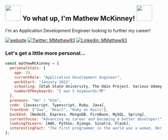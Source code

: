 <h2> <img src="https://i.giphy.com/media/Vf3ZKdillTMOOaOho0/giphy.webp" width="50"> Yo what up, I'm Mathew McKinney! <img src="https://i.giphy.com/media/Vf3ZKdillTMOOaOho0/giphy.webp" width="50"> </h2> 

<p>I'm an Application Development Engineer looking to further my career!</p>

[![website](https://img.shields.io/badge/Website-46a2f1.svg?&style=flat-square&logo=Google-Chrome&logoColor=white&link=https://mmathew93.github.io/)](https://mmathew93.github.io/)
[![Twitter: MMathew93](https://img.shields.io/twitter/follow/MMathew93?style=social)](https://twitter.com/MMathew93)
[![Linkedin: MMathew93](https://img.shields.io/badge/-MMathew93-blue?style=flat-square&logo=Linkedin&logoColor=white&link=https://www.linkedin.com/in/mathew-mckinney/)](https://www.linkedin.com/in/mathew-mckinney/)

### Let's get a little more personal...  

```javascript
const mathewMckinney = {
  personalStats: {
    age: 29,
    currentRole: "Application Development Engineer",
    workStart: "January 2022",
    schooling: [Utah State University, The Odin Project, Various Udemy Courses, The Internet],
    numberOfKeyboards: "I own 5 keyboards!😳"
  },
  pronouns: "He" | "Him",
  code: [Javascript, Typescript, Ruby, Java],
  frontEnd: ["Vue", "React", "Ruby on Rails"],
  backEnd: [NodeJS, Express, MongoDB, FireBase, MySQL, Spring],
  currentFocus: "Advancing my career and becoming a better developer!",
  lookingToLearn: [AWS, Python, Django, Sinatra, Flask],
  interestingFact: "The first programmer in the world was a woman, Her name was Ada Lovelace!"
};
```
